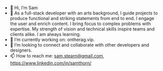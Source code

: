 - 👋 Hi, I’m Sam
- 👀 As a full-stack developer with an arts background, I guide projects to produce functional and striking statements from end to end. I engage the user   and enrich content. I bring focus to complex problems with expertise. My strength of vision and technical skills inspire teams and clients alike. I am always learning.
- 🌱 I’m currently working on: ontherag.vip.
- 💞️ I’m looking to connect and collaborate with other developers and designers.
- 📫 How to reach me: sam.stearn@gmail.com, https://www.linkedin.com/in/samthorn/

<!---
ssthorn/ssthorn is a ✨ special ✨ repository because its `README.md` (this file) appears on your GitHub profile.
You can click the Preview link to take a look at your changes.
--->
